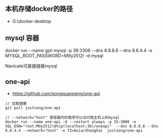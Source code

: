## 本机存储docker的路径
- G:\docker-desktop

## mysql 容器
docker run --name gpt-mysql -p 36:3306 --dns 8.8.8.8 --dns 8.8.4.4  -e MYSQL_ROOT_PASSWORD=M9y2512! -d mysql

Navicate可直接链接mysql

## one-api
- https://github.com/songquanpeng/one-api
```
// 拉取镜像
git pull justsong/one-api

// --network="host" 使容器内的程序可以访问宿主机上的mysql
docker run --name one-api -d --restart always -p 35:3000 -e SQL_DSN="root:M9y2512!@tcp(localhost:36)/oneapi"  --dns 8.8.8.8 --dns 8.8.4.4 --network="host" -e TZ=Asia/Shanghai  justsong/one-api
```